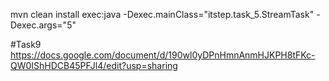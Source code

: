 
mvn clean install exec:java
-Dexec.mainClass="itstep.task_5.StreamTask"
-Dexec.args="5"



#Task9 
https://docs.google.com/document/d/190wl0yDPnHmnAnmHJKPH8tFKc-QW0IShHDCB45PFJl4/edit?usp=sharing
